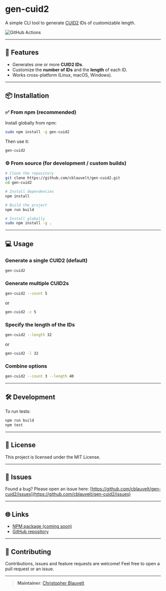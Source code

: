 # gen-cuid2

A simple CLI tool to generate [CUID2](https://github.com/paralleldrive/cuid2) IDs of customizable length.

![GitHub Actions](https://github.com/cblauvelt/gen-cuid2/actions/workflows/test.yml/badge.svg)

---

## 🚀 Features

* Generates one or more **CUID2 IDs**.
* Customize the **number of IDs** and the **length** of each ID.
* Works cross-platform (Linux, macOS, Windows).

---

## 📦 Installation

### ✅ From **npm** (recommended)

Install globally from npm:

```bash
sudo npm install -g gen-cuid2
```

Then use it:

```bash
gen-cuid2
```

### ⚙️ From **source** (for development / custom builds)

```bash
# Clone the repository
git clone https://github.com/cblauvelt/gen-cuid2.git
cd gen-cuid2

# Install dependencies
npm install

# Build the project
npm run build

# Install globally
sudo npm install -g .
```

---

## 💻 Usage

### Generate a single CUID2 (default)

```bash
gen-cuid2
```

### Generate multiple CUID2s

```bash
gen-cuid2 --count 5
```

or

```bash
gen-cuid2 -c 5
```

### Specify the length of the IDs

```bash
gen-cuid2 --length 32
```

or

```bash
gen-cuid2 -l 32
```

### Combine options

```bash
gen-cuid2 --count 3 --length 40
```

---

## 🛠️ Development

To run tests:

```bash
npm run build
npm test
```

---

## 📄 License

This project is licensed under the MIT License.

---

## 🐛 Issues

Found a bug? Please open an issue here:
[https://github.com/cblauvelt/gen-cuid2/issues](https://github.com/cblauvelt/gen-cuid2/issues)

---

## 🌐 Links

* [NPM package (coming soon)](https://www.npmjs.com/package/gen-cuid2)
* [GitHub repository](https://github.com/cblauvelt/gen-cuid2)

---

## 🤝 Contributing

Contributions, issues and feature requests are welcome!
Feel free to open a pull request or an issue.

---

> **Maintainer**: [Christopher Blauvelt](https://github.com/cblauvelt)
